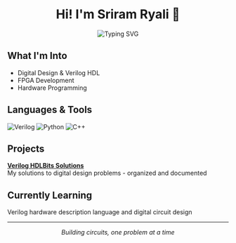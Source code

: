 <h1 align="center">Hi! I'm Sriram Ryali 👋</h1>

<p align="center">
  <img src="https://readme-typing-svg.herokuapp.com?font=Fira+Code&pause=1000&color=36BCF7&center=true&vCenter=true&width=435&lines=Digital+Design+Student;Verilog+Developer;Hardware+Enthusiast" alt="Typing SVG" />
</p>

## What I'm Into

- Digital Design & Verilog HDL
- FPGA Development  
- Hardware Programming

## Languages & Tools

<p align="left">
  <img src="https://img.shields.io/badge/Verilog-007ACC?style=for-the-badge&logo=v&logoColor=white" alt="Verilog"/>
  <img src="https://img.shields.io/badge/Python-3776AB?style=for-the-badge&logo=python&logoColor=white" alt="Python"/>
  <img src="https://img.shields.io/badge/C++-00599C?style=for-the-badge&logo=c%2B%2B&logoColor=white" alt="C++"/>
</p>

## Projects

**[Verilog HDLBits Solutions](https://github.com/sriramryali/verilog-hdlbits-solutions)**  
My solutions to digital design problems - organized and documented

## Currently Learning

Verilog hardware description language and digital circuit design

<div align="center">

---

*Building circuits, one problem at a time*

</div>
